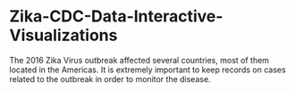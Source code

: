 # Zika-CDC-Data-Interactive-Visualizations
The 2016 Zika Virus outbreak affected several countries, most of them located in the Americas. It is extremely important to keep records on cases related to the outbreak in order to monitor the disease. 
